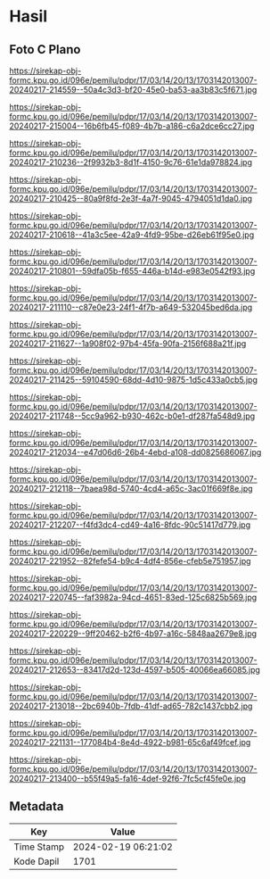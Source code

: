 # Hasil

## Foto C Plano

https://sirekap-obj-formc.kpu.go.id/096e/pemilu/pdpr/17/03/14/20/13/1703142013007-20240217-214559--50a4c3d3-bf20-45e0-ba53-aa3b83c5f671.jpg

https://sirekap-obj-formc.kpu.go.id/096e/pemilu/pdpr/17/03/14/20/13/1703142013007-20240217-215004--16b6fb45-f089-4b7b-a186-c6a2dce6cc27.jpg

https://sirekap-obj-formc.kpu.go.id/096e/pemilu/pdpr/17/03/14/20/13/1703142013007-20240217-210236--2f9932b3-8d1f-4150-9c76-61e1da978824.jpg

https://sirekap-obj-formc.kpu.go.id/096e/pemilu/pdpr/17/03/14/20/13/1703142013007-20240217-210425--80a9f8fd-2e3f-4a7f-9045-4794051d1da0.jpg

https://sirekap-obj-formc.kpu.go.id/096e/pemilu/pdpr/17/03/14/20/13/1703142013007-20240217-210618--41a3c5ee-42a9-4fd9-95be-d26eb61f95e0.jpg

https://sirekap-obj-formc.kpu.go.id/096e/pemilu/pdpr/17/03/14/20/13/1703142013007-20240217-210801--59dfa05b-f655-446a-b14d-e983e0542f93.jpg

https://sirekap-obj-formc.kpu.go.id/096e/pemilu/pdpr/17/03/14/20/13/1703142013007-20240217-211110--c87e0e23-24f1-4f7b-a649-532045bed6da.jpg

https://sirekap-obj-formc.kpu.go.id/096e/pemilu/pdpr/17/03/14/20/13/1703142013007-20240217-211627--1a908f02-97b4-45fa-90fa-2156f688a21f.jpg

https://sirekap-obj-formc.kpu.go.id/096e/pemilu/pdpr/17/03/14/20/13/1703142013007-20240217-211425--59104590-68dd-4d10-9875-1d5c433a0cb5.jpg

https://sirekap-obj-formc.kpu.go.id/096e/pemilu/pdpr/17/03/14/20/13/1703142013007-20240217-211748--5cc9a962-b930-462c-b0e1-df287fa548d9.jpg

https://sirekap-obj-formc.kpu.go.id/096e/pemilu/pdpr/17/03/14/20/13/1703142013007-20240217-212034--e47d06d6-26b4-4ebd-a108-dd0825686067.jpg

https://sirekap-obj-formc.kpu.go.id/096e/pemilu/pdpr/17/03/14/20/13/1703142013007-20240217-212118--7baea98d-5740-4cd4-a65c-3ac01f669f8e.jpg

https://sirekap-obj-formc.kpu.go.id/096e/pemilu/pdpr/17/03/14/20/13/1703142013007-20240217-212207--f4fd3dc4-cd49-4a16-8fdc-90c51417d779.jpg

https://sirekap-obj-formc.kpu.go.id/096e/pemilu/pdpr/17/03/14/20/13/1703142013007-20240217-221952--82fefe54-b9c4-4df4-856e-cfeb5e751957.jpg

https://sirekap-obj-formc.kpu.go.id/096e/pemilu/pdpr/17/03/14/20/13/1703142013007-20240217-220745--faf3982a-94cd-4651-83ed-125c6825b569.jpg

https://sirekap-obj-formc.kpu.go.id/096e/pemilu/pdpr/17/03/14/20/13/1703142013007-20240217-220229--9ff20462-b2f6-4b97-a16c-5848aa2679e8.jpg

https://sirekap-obj-formc.kpu.go.id/096e/pemilu/pdpr/17/03/14/20/13/1703142013007-20240217-212653--83417d2d-123d-4597-b505-40066ea66085.jpg

https://sirekap-obj-formc.kpu.go.id/096e/pemilu/pdpr/17/03/14/20/13/1703142013007-20240217-213018--2bc6940b-7fdb-41df-ad65-782c1437cbb2.jpg

https://sirekap-obj-formc.kpu.go.id/096e/pemilu/pdpr/17/03/14/20/13/1703142013007-20240217-221131--177084b4-8e4d-4922-b981-65c6af49fcef.jpg

https://sirekap-obj-formc.kpu.go.id/096e/pemilu/pdpr/17/03/14/20/13/1703142013007-20240217-213400--b55f49a5-fa16-4def-92f6-7fc5cf45fe0e.jpg


## Metadata

| Key        | Value               |
| ---------- | ------------------- |
| Time Stamp | 2024-02-19 06:21:02 |
| Kode Dapil | 1701                |



